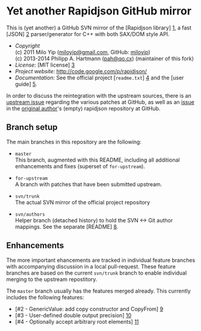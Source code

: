 Yet another Rapidjson GitHub mirror
===================================

This is (yet another) a GitHub SVN mirror of the [Rapidjson library] [1],
a fast [JSON] [2] parser/generator for C++ with both SAX/DOM style API.

 * *Copyright*  
     (c) 2011 Milo Yip (miloyip@gmail.com, GitHub: [miloyip][0])  
     (c) 2013-2014 Philipp A. Hartmann (pah@qo.cx) (maintainer of this fork)
 * *License:* [MIT license] [3]
 * *Project website:* http://code.google.com/p/rapidjson/
 * *Documentation:* See the official project [`readme.txt`] [4] and the [user guide] [5].

In order to discuss the reintegration with the upstream sources, there is an [upstream issue][6] regarding the various patches at GitHub, as well as an [issue][7] in the [original author][0]'s (empty) rapidjson repository at GitHub.

[0]: https://github.com/miloyip
[1]: http://code.google.com/p/rapidjson/ "Rapidjson project website"
[2]: http://www.ietf.org/rfc/rfc4627.txt "JavaScript Object Notation"
[3]: http://www.opensource.org/licenses/mit-license.php "MIT license"
[4]: https://github.com/pah/rapidjson/blob/svn/trunk/readme.txt
[5]: http://code.google.com/p/rapidjson/wiki/UserGuide
[6]: http://code.google.com/p/rapidjson/issues/detail?id=106
[7]: https://github.com/miloyip/rapidjson/issues/1

Branch setup
------------

The main branches in this repository are the following:

 * `master`  
   This branch, augmented with this README, including all additional
   enhancements and fixes (superset of `for-upstream`).

 * `for-upstream`  
   A branch with patches that have been submitted upstream.

 * `svn/trunk`  
   The actual SVN mirror of the official project repository

 * `svn/authors`  
   Helper branch (detached history) to hold the SVN <-> Git author mappings.
   See the separate [README] [8].

[8]: https://github.com/pah/rapidjson/blob/svn/authors/README.md

Enhancements
------------

The more important ehancements are tracked in individual feature branches 
with accompanying discussion in a local pull-request.  These feature 
branches are based on the current `svn/trunk` branch to enable individual
merging to the upstream repostitory.

The `master` branch usually has the features merged already.
This currently includes the following features:

 * [#2 - GenericValue: add copy constructor and CopyFrom] [9]
 * [#3 - User-defined double output precision] [10]
 * [#4 - Optionally accept arbitrary root elements] [11]

[9]: https://github.com/pah/rapidjson/pull/2
[10]: https://github.com/pah/rapidjson/pull/3
[11]: https://github.com/pah/rapidjson/pull/4
